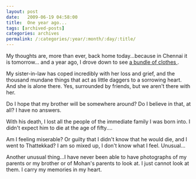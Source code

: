 ```yaml
---
layout: post
date:	2009-06-19 04:58:00
title:  One year ago...
tags: [archived-posts]
categories: archives
permalink: /:categories/:year/:month/:day/:title/
---
```

My thoughts are, more than ever, back home today...because in Chennai it is tomorrow... and a year ago, I drove down to see <a href="http://deponti.livejournal.com/420707.html"> a bundle of clothes </a>.

My sister-in-law has coped incredibly with her loss and grief, and the thousand mundane things that act as little daggers to a sorrowing heart. And she is alone there. Yes, surrounded by friends, but we aren't there with her.

Do I hope that my brother will be somewhere around? Do I believe in that, at all? I have no answers.

With his death, I lost all the people of the immediate family I was born into. I didn't expect him to die at the age of fifty....

Am I feeling miserable? Or guilty that I didn't know that he would die, and I went to Thattekkad? I am so mixed up, I don't know what I feel. Unusual...

Another unusual thing...I have never been able to have photographs of my parents or my brother or of Mohan's parents to look at. I just cannot look at them. I carry my memories in my heart.
